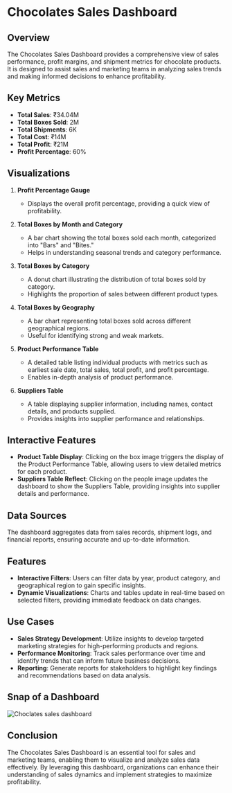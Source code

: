 # Chocolates Sales Dashboard

## Overview
The Chocolates Sales Dashboard provides a comprehensive view of sales performance, profit margins, and shipment metrics for chocolate products. It is designed to assist sales and marketing teams in analyzing sales trends and making informed decisions to enhance profitability.

## Key Metrics
- **Total Sales**: ₹34.04M
- **Total Boxes Sold**: 2M
- **Total Shipments**: 6K
- **Total Cost**: ₹14M
- **Total Profit**: ₹21M
- **Profit Percentage**: 60%

## Visualizations
1. **Profit Percentage Gauge**
   - Displays the overall profit percentage, providing a quick view of profitability.

2. **Total Boxes by Month and Category**
   - A bar chart showing the total boxes sold each month, categorized into "Bars" and "Bites."
   - Helps in understanding seasonal trends and category performance.

3. **Total Boxes by Category**
   - A donut chart illustrating the distribution of total boxes sold by category.
   - Highlights the proportion of sales between different product types.

4. **Total Boxes by Geography**
   - A bar chart representing total boxes sold across different geographical regions.
   - Useful for identifying strong and weak markets.

5. **Product Performance Table**
   - A detailed table listing individual products with metrics such as earliest sale date, total sales, total profit, and profit percentage.
   - Enables in-depth analysis of product performance.

6. **Suppliers Table**
   - A table displaying supplier information, including names, contact details, and products supplied.
   - Provides insights into supplier performance and relationships.

## Interactive Features
- **Product Table Display**: Clicking on the box image triggers the display of the Product Performance Table, allowing users to view detailed metrics for each product.
- **Suppliers Table Reflect**: Clicking on the people image updates the dashboard to show the Suppliers Table, providing insights into supplier details and performance.

## Data Sources
The dashboard aggregates data from sales records, shipment logs, and financial reports, ensuring accurate and up-to-date information.

## Features
- **Interactive Filters**: Users can filter data by year, product category, and geographical region to gain specific insights.
- **Dynamic Visualizations**: Charts and tables update in real-time based on selected filters, providing immediate feedback on data changes.

## Use Cases
- **Sales Strategy Development**: Utilize insights to develop targeted marketing strategies for high-performing products and regions.
- **Performance Monitoring**: Track sales performance over time and identify trends that can inform future business decisions.
- **Reporting**: Generate reports for stakeholders to highlight key findings and recommendations based on data analysis.

## Snap of a Dashboard
![Choclates sales dashboard](https://github.com/user-attachments/assets/51176ffc-d703-4851-b764-d78ca596eef9)

## Conclusion
The Chocolates Sales Dashboard is an essential tool for sales and marketing teams, enabling them to visualize and analyze sales data effectively. By leveraging this dashboard, organizations can enhance their understanding of sales dynamics and implement strategies to maximize profitability.
